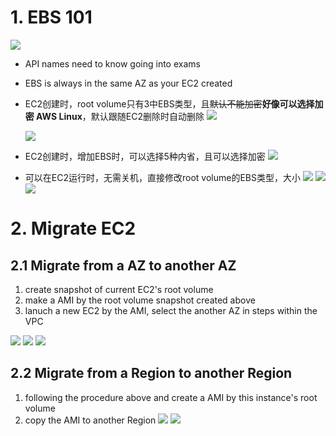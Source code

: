 # 1. EBS 101

![](https://i.loli.net/2019/06/15/5d049f6d89bc291836.png)

- API names need to know going into exams
- EBS is always in the same AZ as your EC2 created
- EC2创建时，root volume只有3中EBS类型，且~~默认不能加密~~**好像可以选择加密 AWS Linux**，默认跟随EC2删除时自动删除
  ![](https://i.loli.net/2019/06/15/5d04a26a46d6658295.png)

  ![](https://i.loli.net/2019/06/15/5d04a2e2b002e32022.png)
- EC2创建时，增加EBS时，可以选择5种内省，且可以选择加密
  ![](https://i.loli.net/2019/06/15/5d04a26a5199917336.png)

- 可以在EC2运行时，无需关机，直接修改root volume的EBS类型，大小
  ![](https://i.loli.net/2019/06/15/5d04a54f5d01227514.png)
  ![](https://i.loli.net/2019/06/15/5d04a6557abbf10969.png)
  ![](https://i.loli.net/2019/06/15/5d04a65a3cdbb46427.png)

# 2. Migrate EC2 
## 2.1 Migrate from a AZ to another AZ
1. create snapshot of current EC2's root volume
2. make a AMI by the root volume snapshot created above
3. lanuch a new EC2 by the AMI, select the another AZ in steps within the VPC

  ![](https://i.loli.net/2019/06/15/5d04a8746e38e79790.png)
  ![](https://i.loli.net/2019/06/15/5d04a8794276696828.png)
  ![](https://i.loli.net/2019/06/15/5d04a8b1945e132139.png)
## 2.2 Migrate from a Region to another Region
1. following the procedure above and create a AMI by this instance's root volume
2. copy the AMI to another Region
  ![](https://i.loli.net/2019/06/15/5d04aa24a55e384669.png)
  ![](https://i.loli.net/2019/06/15/5d04aa28a64b386048.png)
